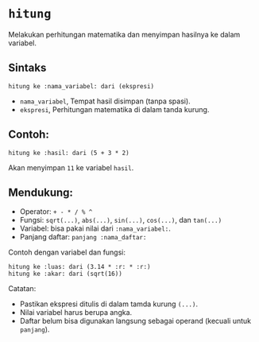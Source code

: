 # `hitung`
Melakukan perhitungan matematika dan menyimpan hasilnya ke dalam variabel.

## Sintaks
```earl
hitung ke :nama_variabel: dari (ekspresi)
```
- `nama_variabel`, Tempat hasil disimpan (tanpa spasi).
- `ekspresi`, Perhitungan matematika di dalam tanda kurung.

## Contoh:
```earl
hitung ke :hasil: dari (5 + 3 * 2)
```
Akan menyimpan `11` ke variabel `hasil`.

## Mendukung:
- Operator: `+ - * / % ^`
- Fungsi: `sqrt(...)`, `abs(...)`, `sin(...)`, `cos(...)`, dan `tan(...)`
- Variabel: bisa pakai nilai dari `:nama_variabel:`.
- Panjang daftar: `panjang :nama_daftar:`

Contoh dengan variabel dan fungsi:
```earl
hitung ke :luas: dari (3.14 * :r: * :r:)
hitung ke :akar: dari (sqrt(16))
```

Catatan:
- Pastikan ekspresi ditulis di dalam tamda kurung `(...)`.
- Nilai variabel harus berupa angka.
- Daftar belum bisa digunakan langsung sebagai operand (kecuali untuk `panjang`).
